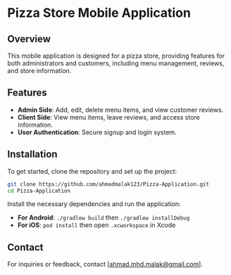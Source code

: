 # Pizza Store Mobile Application

## Overview

This mobile application is designed for a pizza store, providing features for both administrators and customers, including menu management, reviews, and store information.

## Features

- **Admin Side**: Add, edit, delete menu items, and view customer reviews.
- **Client Side**: View menu items, leave reviews, and access store information.
- **User Authentication**: Secure signup and login system.

## Installation

To get started, clone the repository and set up the project:

```bash
git clone https://github.com/ahmadmalak123/Pizza-Application.git
cd Pizza-Application
```

Install the necessary dependencies and run the application:

- **For Android**: `./gradlew build` then `./gradlew installDebug`
- **For iOS**: `pod install` then open `.xcworkspace` in Xcode

## Contact

For inquiries or feedback, contact [ahmad.mhd.malak@gmail.com].

